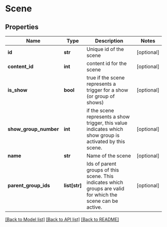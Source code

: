 # Scene

## Properties
Name | Type | Description | Notes
------------ | ------------- | ------------- | -------------
**id** | **str** | Unique id of the scene | [optional] 
**content_id** | **int** | content id for the scene | [optional] 
**is_show** | **bool** | true if the scene represents a trigger for a show (or group of shows) | [optional] 
**show_group_number** | **int** | if the scene represents a show trigger, this value indicates which show group is activated by this scene. | [optional] 
**name** | **str** | Name of the scene | [optional] 
**parent_group_ids** | **list[str]** | Ids of parent groups of this scene.  This indicates which groups are valid for which the scene can be active. | [optional] 

[[Back to Model list]](../README.md#documentation-for-models) [[Back to API list]](../README.md#documentation-for-api-endpoints) [[Back to README]](../README.md)


